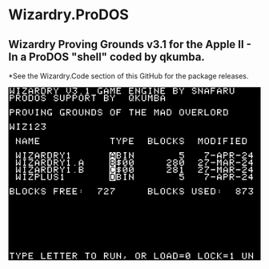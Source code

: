 # Wizardry.ProDOS
Wizardry Proving Grounds v3.1 for the Apple II - In a ProDOS "shell" coded by qkumba.
-
*See the Wizardry.Code section of this GitHub for the package releases.

<img src="resources/wizardry-pg-3.1-ProDOS-01.png" alt="Wizardry 3.0 ProDOS"/>
